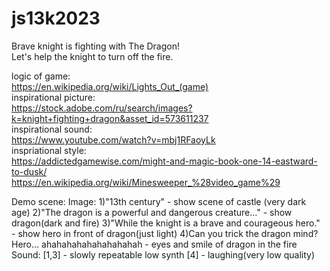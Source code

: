 # js13k2023<br>

Brave knight is fighting with The Dragon!<br>
Let's help the knight to turn off the fire.<br>

logic of game:<br>
https://en.wikipedia.org/wiki/Lights_Out_(game)<br>
inspirational picture:<br>
https://stock.adobe.com/ru/search/images?k=knight+fighting+dragon&asset_id=573611237<br>
inspirational sound:<br>
https://www.youtube.com/watch?v=mbj1RFaoyLk<br>
inspriational style:<br>
https://addictedgamewise.com/might-and-magic-book-one-14-eastward-to-dusk/<br>
https://en.wikipedia.org/wiki/Minesweeper_%28video_game%29<br>

Demo scene:
Image:
1)"13th century" - show scene of castle (very dark age)
2)"The dragon is a powerful and dangerous creature..." - show dragon(dark and fire) 
3)"While the knight is a brave and courageous hero." - show hero in front of dragon(just light)
4)Can you trick the dragon mind? Hero... ahahahahahahahahahah - eyes and smile of dragon in the fire
Sound:
[1,3] - slowly repeatable low synth
[4] - laughing(very low quality)
